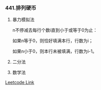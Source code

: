### 441.排列硬币

1. 暴力模拟法
   
   n不停减去每行个数i直到小于或等于0为止：
   
   如果n等于0，则恰好填满本行，行数为i；
   
   如果n小于0，则本行未被填满，行数为i-1。

2. 二分法
   
3. 数学法

[Leetcode Link](https://leetcode-cn.com/problems/arranging-coins/)